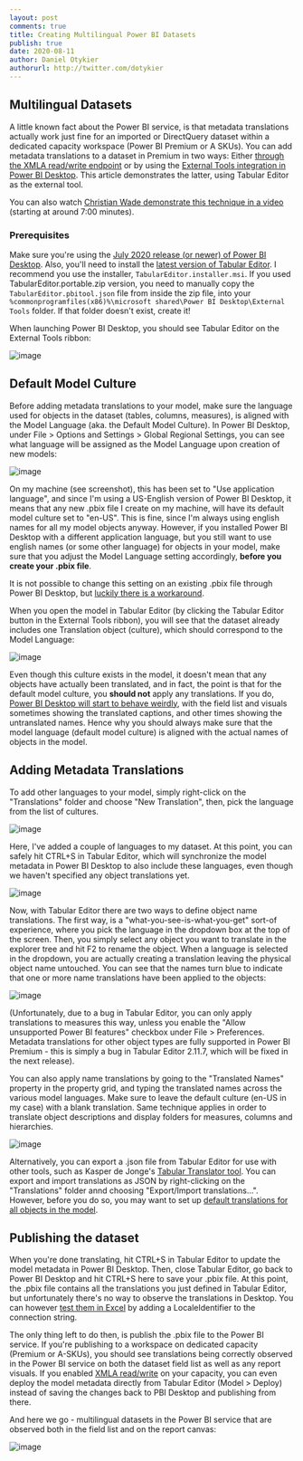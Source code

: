 ```yaml
---
layout: post
comments: true
title: Creating Multilingual Power BI Datasets
publish: true
date: 2020-08-11
author: Daniel Otykier
authorurl: http://twitter.com/dotykier
---
```


## Multilingual Datasets

A little known fact about the Power BI service, is that metadata translations actually work just fine for an imported or DirectQuery dataset within a dedicated capacity workspace (Power BI Premium or A SKUs). You can add metadata translations to a dataset in Premium in two ways: Either [through the XMLA read/write endpoint](https://www.kasperonbi.com/setting-up-translations-for-power-bi-premium/) or by using the [External Tools integration in Power BI Desktop](https://powerbi.microsoft.com/en-us/blog/announcing-public-preview-of-external-tools-in-power-bi-desktop/). This article demonstrates the latter, using Tabular Editor as the external tool.

You can also watch [Christian Wade demonstrate this technique in a video](https://mymbas.microsoft.com/sessions/1165847d-260a-4d28-bec7-6843932e4467) (starting at around 7:00 minutes).

### Prerequisites
Make sure you're using the [July 2020 release (or newer) of Power BI Desktop](https://powerbi.microsoft.com/en-us/desktop/). Also, you'll need to install the [latest version of Tabular Editor](https://github.com/otykier/TabularEditor/releases/latest). I recommend you use the installer, `TabularEditor.installer.msi`. If you used TabularEditor.portable.zip version, you need to manually copy the `TabularEditor.pbitool.json` file from inside the zip file, into your `%commonprogramfiles(x86)%\microsoft shared\Power BI Desktop\External Tools` folder. If that folder doesn't exist, create it!

When launching Power BI Desktop, you should see Tabular Editor on the External Tools ribbon:

![image](https://user-images.githubusercontent.com/8976200/89929656-cd92fc80-dc09-11ea-99e8-eb279db18b74.png)

## Default Model Culture

Before adding metadata translations to your model, make sure the language used for objects in the dataset (tables, columns, measures), is aligned with the Model Language (aka. the Default Model Culture). In Power BI Desktop, under File > Options and Settings > Global Regional Settings, you can see what language will be assigned as the Model Language upon creation of new models:

![image](https://user-images.githubusercontent.com/8976200/89930094-7ccfd380-dc0a-11ea-9945-02da806daf7d.png)

On my machine (see screenshot), this has been set to "Use application language", and since I'm using a US-English version of Power BI Desktop, it means that any new .pbix file I create on my machine, will have its default model culture set to "en-US". This is fine, since I'm always using english names for all my model objects anyway. However, if you installed Power BI Desktop with a different application language, but you still want to use english names (or some other language) for objects in your model, make sure that you adjust the Model Language setting accordingly, **before you create your .pbix file**.

It is not possible to change this setting on an existing .pbix file through Power BI Desktop, but [luckily there is a workaround](https://www.sqlbi.com/articles/changing-the-culture-of-a-power-bi-desktop-file/).

When you open the model in Tabular Editor (by clicking the Tabular Editor button in the External Tools ribbon), you will see that the dataset already includes one Translation object (culture), which should correspond to the Model Language:

![image](https://user-images.githubusercontent.com/8976200/89930673-670ede00-dc0b-11ea-80a8-8e9ed3b9a0cc.png)

Even though this culture exists in the model, it doesn't mean that any objects have actually been translated, and in fact, the point is that for the default model culture, you **should not** apply any translations. If you do, [Power BI Desktop will start to behave weirdly](https://docs.microsoft.com/en-us/power-bi/create-reports/desktop-external-tools#supported-write-operations), with the field list and visuals sometimes showing the translated captions, and other times showing the untranslated names. Hence why you should always make sure that the model language (default model culture) is aligned with the actual names of objects in the model.

## Adding Metadata Translations

To add other languages to your model, simply right-click on the "Translations" folder and choose "New Translation", then, pick the language from the list of cultures.

![image](https://user-images.githubusercontent.com/8976200/89931156-1ba8ff80-dc0c-11ea-90c9-cde105d3608d.png)

Here, I've added a couple of languages to my dataset. At this point, you can safely hit CTRL+S in Tabular Editor, which will synchronize the model metadata in Power BI Desktop to also include these languages, even though we haven't specified any object translations yet.

![image](https://user-images.githubusercontent.com/8976200/89931457-74789800-dc0c-11ea-9f46-c05ce1d69f50.png)

Now, with Tabular Editor there are two ways to define object name translations. The first way, is a "what-you-see-is-what-you-get" sort-of experience, where you pick the language in the dropdown box at the top of the screen. Then, you simply select any object you want to translate in the explorer tree and hit F2 to rename the object. When a language is selected in the dropdown, you are actually creating a translation leaving the physical object name untouched. You can see that the names turn blue to indicate that one or more name translations have been applied to the objects:

![image](https://user-images.githubusercontent.com/8976200/89932387-da195400-dc0d-11ea-8065-6aaba42a1a00.png)

(Unfortunately, due to a bug in Tabular Editor, you can only apply translations to measures this way, unless you enable the "Allow unsupported Power BI features" checkbox under File > Preferences. Metadata translations for other object types are fully supported in Power BI Premium - this is simply a bug in Tabular Editor 2.11.7, which will be fixed in the next release).

You can also apply name translations by going to the "Translated Names" property in the property grid, and typing the translated names across the various model languages. Make sure to leave the default culture (en-US in my case) with a blank translation. Same technique applies in order to translate object descriptions and display folders for measures, columns and hierarchies.

![image](https://user-images.githubusercontent.com/8976200/89932573-22387680-dc0e-11ea-8a97-59e339a45eb0.png)

Alternatively, you can export a .json file from Tabular Editor for use with other tools, such as Kasper de Jonge's [Tabular Translator tool](https://github.com/Kjonge/TabularTranslator/releases/tag/1.1.3). You can export and import translations as JSON by right-clicking on the "Translations" folder annd choosing "Export/Import translations...". However, before you do so, you may want to set up [default translations for all objects in the model](https://tabulareditor.com/2019/10/23/TabularEditorTricks3.html).

## Publishing the dataset

When you're done translating, hit CTRL+S in Tabular Editor to update the model metadata in Power BI Desktop. Then, close Tabular Editor, go back to Power BI Desktop and hit CTRL+S here to save your .pbix file. At this point, the .pbix file contains all the translations you just defined in Tabular Editor, but unfortunately there's no way to observe the translations in Desktop. You can however [test them in Excel](https://www.sqlbi.com/tools/analyze-in-excel-for-power-bi-desktop/) by adding a LocaleIdentifier to the connection string.

The only thing left to do then, is publish the .pbix file to the Power BI service. If you're publishing to a workspace on dedicated capacity (Premium or A-SKUs), you should see translations being correctly observed in the Power BI service on both the dataset field list as well as any report visuals. If you enabled [XMLA read/write](https://docs.microsoft.com/en-us/power-bi/admin/service-premium-connect-tools) on your capacity, you can even deploy the model metadata directly from Tabular Editor (Model > Deploy) instead of saving the changes back to PBI Desktop and publishing from there.

And here we go - multilingual datasets in the Power BI service that are observed both in the field list and on the report canvas:

![image](https://user-images.githubusercontent.com/8976200/91023339-b800d800-e5f6-11ea-9cbc-2622bd794f3d.png)
